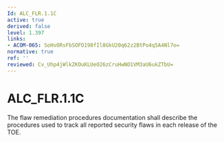 ```yaml
---
Id: ALC_FLR.1.1C
active: true
derived: false
level: 1.397
links:
- ACOM-065: SoHvORsFbSOFO198fIl8GkU20q62z2BtPo4q5A4Nl7o=
normative: true
ref: ''
reviewed: Cv_Uhp4jWlkZKOuKLUeO26zCruHwNO1VM3aU6ukZTbU=
---
```


# ALC_FLR.1.1C

The flaw remediation procedures documentation shall describe the procedures used to track all reported security flaws in each release of the TOE.
